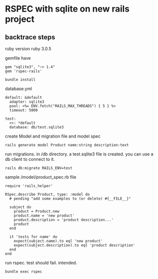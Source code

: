 # RSPEC with sqlite on new rails project
## backtrace steps

ruby version ruby 3.0.5

gemfile have
```
gem "sqlite3", "~> 1.4"
gem 'rspec-rails'
```
```
bundle install
```

database.yml
```
default: &default
  adapter: sqlite3
  pool: <%= ENV.fetch("RAILS_MAX_THREADS") { 5 } %>
  timeout: 5000

test:
  <<: *default
  database: db/test.sqlite3
```

create Model and migration file and model spec
```
rails generate model Product name:string description:text
```

run migrations. in /db directory. a test.sqlite3 file is created. you can use a db client to connect to it.
```
rails db:migrate RAILS_ENV=test
```

sample /model/product_spec.rb file
```
require 'rails_helper'

RSpec.describe Product, type: :model do
  # pending "add some examples to (or delete) #{__FILE__}"

  subject do
    product = Product.new
    product.name = 'new product'
    product.description = 'product description...'
    product
  end

  it 'tests for name' do
    expect(subject.name).to eql 'new product'
    expect(subject.description).to eql 'product description'
  end
end
```

run rspec. test should fail. intended.
```
bundle exec rspec
```
